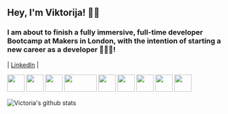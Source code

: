 ## Hey, I'm Viktorija! 👋🏼  

### I am about to finish a fully immersive, full-time developer Bootcamp at Makers in London, with the intention of starting a new career as a developer 👩🏻‍💻!


| [LinkedIn](https://linkedin.com/in/viktorijajusko) | 

<img src="https://i.ibb.co/DWFBCt5/git.png" width="40" height="40"> <img src="https://i.imgur.com/QJYna1V.png" width="40" height="40">   <img src="https://i.ibb.co/DQHgqnC/ruby.png" width="40" height="40">     <img src="https://i.ibb.co/3vsLb9v/java.png" width="75" height="40">   <img src="https://i.ibb.co/KrTJv5b/node.png" width="40" height="40">   <img src="https://i.ibb.co/Q6sSHwX/sql.jpg" width="40 height=40">    <img src="https://i.ibb.co/dPPNnqf/ruby-rails.png" width="40" height="40">    <img src="https://i.ibb.co/rf9xYj5/swift.png" width="40" height="40">  <img src="https://i.ibb.co/H2551PP/postgresq.png" widht="40" height="40"> 

![Victoria's github stats](https://github-readme-stats.vercel.app/api?username=vikjusko&show_icons=true&theme=dark&&hide=stars,issues&count_private=true)



